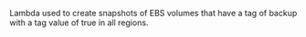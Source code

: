 Lambda used to create snapshots of EBS volumes that have a tag of backup with a tag value of true in all regions.
